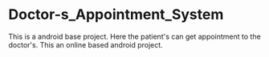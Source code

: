 # Doctor-s_Appointment_System
This is a android base project. Here the patient's can get appointment to the doctor's.
This an online based android project.
